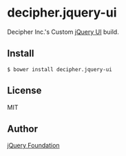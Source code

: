 # decipher.jquery-ui

Decipher Inc.'s Custom [jQuery UI](http://jqueryui.com) build.

## Install

```shell
$ bower install decipher.jquery-ui
```

## License

MIT

## Author

[jQuery Foundation](https://jquery.org/)

